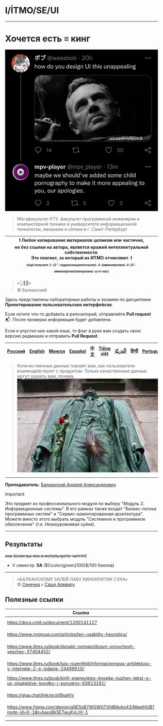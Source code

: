 # I/İTMO/SE/UI

---
# Хочется есть ≡ кинг

![MPV being based](/img/memes/what-happened-to-mpv-v0-iml5i7mqd14b1.jpg)

> Мегафакультет КТУ, факультет программной инженерии и компьютерной техники в университете информационной технологии, механики и оптики в г. Санкт-Петербург

| :exclamation: <b>Любое копирование материалов целиком или частично,<br>но без ссылки на автора, является кражей интеллектуальной собственности.<br>Это плагиат, за который из ИТМО отчисляют.</b> :exclamation:<br><sub><sup><i>(ещё получите 1-(2’’-гидроксилциклогексил)-3-[аминопропил]-4-[3’-аминопропил]пиперазин)-ы от нас)</sup></sub></b> |
|---------------------------------------------------------------------------------------------------------------------------------------------------------------------------------------------------------------------------------------------------------------------------------------------------------------------------------------------------|

> «👆🙏😢»\
> © Балканский

Здесь представлены лабораторные работы и экзамен по дисциплине **Проектирование пользовательских интерфейсов**.

Если хотите что-то добавить в репозиторий, отправляйте **Pull request** :mailbox_with_mail:. После проверки информация будет добавлена.

Если я упустил кое-какой язык, то флаг в руки вам создать свою версию ридмишек и отправить **Pull Request**.

| [<strong>Русский</strong>](https://github.com/XVIIStarPlatinum/itmo/blob/master/Software%20Engineering/UI%20Design/README.md) | [<strong>English</strong>](https://github.com/XVIIStarPlatinum/itmo/blob/master/Software%20Engineering/UI%20Design/.docs/README_EN.md) | [<strong>Монгол</strong>](https://github.com/XVIIStarPlatinum/itmo/blob/master/Software%20Engineering/UI%20Design/.docs/README_MN.md) | [<strong>Español</strong>](https://github.com/XVIIStarPlatinum/itmo/blob/master/Software%20Engineering/UI%20Design/.docs/README_ES.md) | [<strong>中文</strong>](https://github.com/XVIIStarPlatinum/itmo/blob/master/Software%20Engineering/UI%20Design/.docs/README_CN.md) | [<strong>Tiếng việt</strong>](https://github.com/XVIIStarPlatinum/itmo/blob/master/Software%20Engineering/UI%20Design/.docs/README_VN.md) | [<strong><p dir="rtl" lang="ar">اَلْعَرَبِيَّةُ</p></strong>](https://github.com/XVIIStarPlatinum/itmo/blob/master/Software%20Engineering/UI%20Design/.docs/README_AR.md) | [<strong>हिन्दी</strong>](https://github.com/XVIIStarPlatinum/itmo/blob/master/Software%20Engineering/UI%20Design/.docs/README_IN.md) | [<strong>Português</strong>](https://github.com/XVIIStarPlatinum/itmo/blob/master/Software%20Engineering/UI%20Design/.docs/README_PT.md) |
|-------------------------------------------------------------------------------------------------------------------------------|----------------------------------------------------------------------------------------------------------------------------------------|---------------------------------------------------------------------------------------------------------------------------------------|----------------------------------------------------------------------------------------------------------------------------------------|-----------------------------------------------------------------------------------------------------------------------------------|-------------------------------------------------------------------------------------------------------------------------------------------|---------------------------------------------------------------------------------------------------------------------------------------------------------------------------|---------------------------------------------------------------------------------------------------------------------------------------|------------------------------------------------------------------------------------------------------------------------------------------|

> Количественные данные говорят вам, как пользователи взаимодействуют с продуктом. Только качественные данные могут сказать вам, почему.\
> ![lol](/img/memes/m1eo9wpt1ys61.jpg)
---

**Преподаватель**: [Балканский Андрей Александрович](https://my.itmo.ru/persons/119887)

> [!IMPORTANT]
> Это предмет из профессионального модуля по выбору "Модуль 2: Информационные системы". В его рамках также входит "Бизнес-логика программных систем" и "Сервис-ориентированная архитектура".\
> Можете вместо этого выбрать модуль "Системное и программное обеспечение" (т.е. Низкоуровневая хуйня).

---

## Результаты
<s>изи (если вы лох и используете чатгпт)</s>
- V семестр: **5A** (${\color{green}100}$/100 баллов)

---
> «БАЛКАНСКОМУ ЗАЛЕЙ ЛАБУ КИНОКРИТИК СУКА»\
> © [Сенечка](https://github.com/FooolyHARD) к [Саше Алеверу](https://github.com/Tr1Galki)

## Полезные ссылки <a name="links"></a>
| Ссылка                                                                                                          | Описание                                 |
|-----------------------------------------------------------------------------------------------------------------|------------------------------------------|
| https://docs.cntd.ru/document/1200141127                                                                        | Основной документ курса                  |
| https://www.nngroup.com/articles/ten-usability-heuristics/                                                      | Эвристики Нильсена                       |
| https://www.litres.ru/book/donald-norman/dizayn-privychnyh-veschey-37404452/                                    | "Дизайн привычных вещей"                 |
| https://www.litres.ru/book/luis-rozenfeld/informacionnaya-arhitektura-v-internete-2-e-izdanie-24499910/         | "Информационная архитектура в Интернете" |
| https://www.litres.ru/book/kirill-egerev/etoy-knopke-nuzhen-tekst-o-ux-pisatelstve-korotko-i-ponyatno-63613191/ | UX-писательство                          |
| https://giga.chat/link/gcsVBsatVv                                                                               | Статья про UI на мобильное устройство    |
| https://www.figma.com/design/a9ESxB7WGWGTXfdRAvbz43/MeetHUB?node-id=0-1&t=baxs8kSETwuXyLrH-1                    | Наш прототип                             |

---